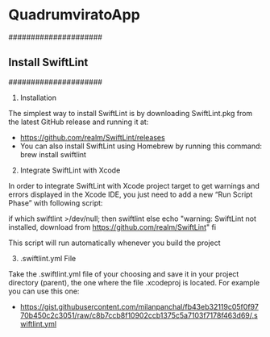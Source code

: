 # QuadrumviratoApp

#####################
## Install SwiftLint
#####################

1) Installation

The simplest way to install SwiftLint is by downloading SwiftLint.pkg from the latest GitHub release and running it at:
  - https://github.com/realm/SwiftLint/releases
  - You can also install SwiftLint using Homebrew by running this command: brew install swiftlint

2) Integrate SwiftLint with Xcode

In order to integrate SwiftLint with Xcode project target to get warnings and errors displayed in the Xcode IDE, you just need to add a new “Run Script Phase” with following script:

  if which swiftlint >/dev/null; then
    swiftlint
  else
    echo "warning: SwiftLint not installed, download from https://github.com/realm/SwiftLint"
  fi

This script will run automatically whenever you build the project

3) .swiftlint.yml File

Take the .swiftlint.yml file of your choosing and save it in your project directory (parent), the one where the file .xcodeproj is located. For example you can use this one: 

  - https://gist.githubusercontent.com/milanpanchal/fb43eb32119c05f0f9770b450c2c3051/raw/c8b7ccb8f10902ccb1375c5a7103f7178f463d69/.swiftlint.yml
